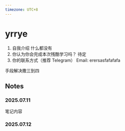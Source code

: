 ```yaml
---
timezone: UTC+8
---
```


# yrrye

1. 自我介绍
   什么都没有
2. 你认为你会完成本次残酷学习吗？
   待定
3. 你的联系方式（推荐 Telegram）
   Email: erersasfafafafa
  
手段解决撒三到四
## Notes

### 2025.07.11

笔记内容

### 2025.07.12


